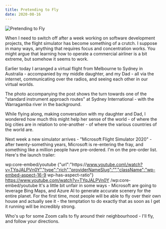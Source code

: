 ```yaml
---
title: Pretending to Fly
date: 2020-08-16
---
```


![Pretending to Fly](https://source.unsplash.com/npxXWgQ33ZQ/1600x900)

When I need to switch off after a week working on software development projects, the flight simulator has become something of a crutch. I suppose in many ways, anything that requires focus and concentration works. You might argue that learning how to operate a commercial airliner is a bit extreme, but somehow it seems to work.

Earlier today I arranged a virtual flight from Melbourne to Sydney in Australia - accompanied by my middle daughter, and my Dad - all via the internet, communicating over the radios, and seeing each other in our virtual worlds.

The photo accompanying the post shows the turn towards one of the "standard instrument approach routes" at Sydney International - with the Warragamba river in the background.

While flying along, making conversation with my daughter and Dad, I wondered how much this might help her sense of the world - of where the big cities are in relation to one-another - of where the various countries of the world are.

Next week a new simulator arrives - "Microsoft Flight Simulator 2020" - after twenty-something years, Microsoft is re-entering the fray, and something like a million people have pre-ordered. I'm on the pre-order list. Here's the launch trailer:

wp:core-embed/youtube {"url":"https:\/\/www.youtube.com\/watch?v=TYqJALPVn0Y","type":"rich","providerNameSlug":"","className":"wp-embed-aspect-16-9 wp-has-aspect-ratio"}   https://www.youtube.com/watch?v=TYqJALPVn0Y   /wp:core-embed/youtube  It's a little bit unfair in some ways - Microsoft are going to leverage Bing Maps, and Azure AI to generate accurate scenery for the entire planet. For the first time, most people will be able to fly over their own house and actually see it - the temptation to do exactly that as soon as I get it running will be incredibly strong.

Who's up for some Zoom calls to fly around their neighbourhood - I'll fly, and follow your directions.
